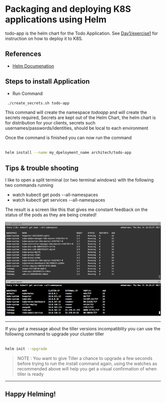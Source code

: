 # Packaging and deploying K8S applications using Helm #

todo-app is the helm chart for the Todo Application.  See [Day1/exercise1](../bootcamp/day1/exercise1.md) for instruction on how to deploy it to K8S.

## References ##

- [Helm Documenation](https://docs.helm.sh/using_helm/)

## Steps to install Application ##

- Run Command

```sh
 ./create_secrets.sh todo-app
 ```

This command will create the namespace _todoapp_ and will create the secrets required, Secrets are kept out of the Helm Chart, the helm chart is for distribution for your clients, secrets such usernames/passwords/identities, should be local to each environment

Once the command is finished you can now run the command

```sh

helm install --name my_dpeloyment_name architech/todo-app

```

## Tips & trouble shooting ##

I like to open a split terminal (or two terminal windows) with the following two commands running

- watch kubectl get pods --all-namespaces
- watch kubectl get services --all-namespaces

The result is a screen like this that gives me constant feedback on the status of the pods as they are being created!

![Alt text](./readme-images/watch_kubectl.png?raw=true "Docker Hub Dashboard")

---------------

If you get a message about the tiller versions incompatiblity you can use the following command to upgrade your cluster tiller

```sh

helm init --upgrade

```
> NOTE : You want to give Tiller a chance to upgrade a few seconds before trying to run the install command again, using the watches as recommended above will help you get a visual confirmation of when tiller is ready

------------

## Happy Helming! ##